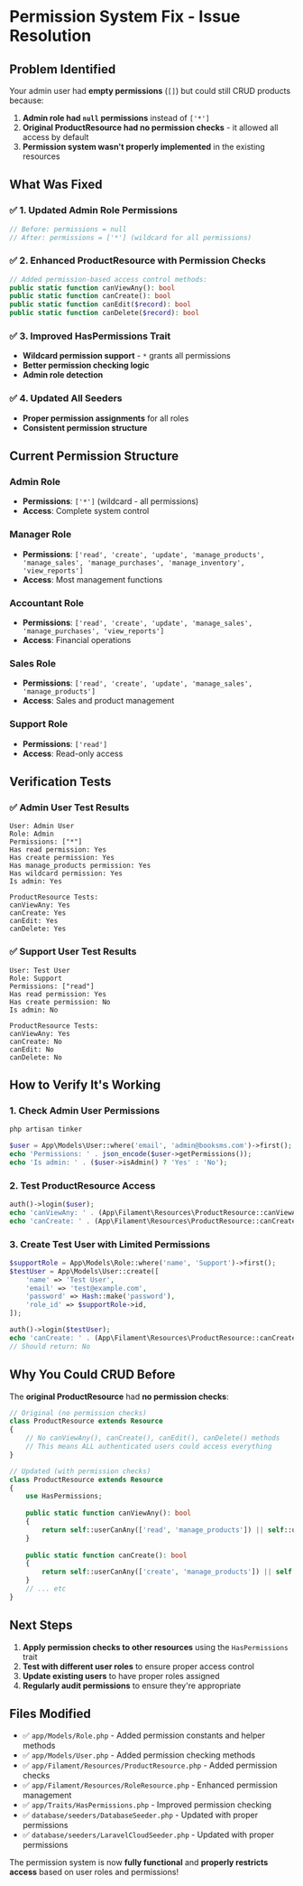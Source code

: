 # Permission System Fix - Issue Resolution

## Problem Identified

Your admin user had **empty permissions** (`[]`) but could still CRUD products because:

1. **Admin role had `null` permissions** instead of `['*']`
2. **Original ProductResource had no permission checks** - it allowed all access by default
3. **Permission system wasn't properly implemented** in the existing resources

## What Was Fixed

### ✅ 1. Updated Admin Role Permissions
```php
// Before: permissions = null
// After: permissions = ['*'] (wildcard for all permissions)
```

### ✅ 2. Enhanced ProductResource with Permission Checks
```php
// Added permission-based access control methods:
public static function canViewAny(): bool
public static function canCreate(): bool  
public static function canEdit($record): bool
public static function canDelete($record): bool
```

### ✅ 3. Improved HasPermissions Trait
- **Wildcard permission support** - `*` grants all permissions
- **Better permission checking logic**
- **Admin role detection**

### ✅ 4. Updated All Seeders
- **Proper permission assignments** for all roles
- **Consistent permission structure**

## Current Permission Structure

### Admin Role
- **Permissions**: `['*']` (wildcard - all permissions)
- **Access**: Complete system control

### Manager Role  
- **Permissions**: `['read', 'create', 'update', 'manage_products', 'manage_sales', 'manage_purchases', 'manage_inventory', 'view_reports']`
- **Access**: Most management functions

### Accountant Role
- **Permissions**: `['read', 'create', 'update', 'manage_sales', 'manage_purchases', 'view_reports']`
- **Access**: Financial operations

### Sales Role
- **Permissions**: `['read', 'create', 'update', 'manage_sales', 'manage_products']`
- **Access**: Sales and product management

### Support Role
- **Permissions**: `['read']`
- **Access**: Read-only access

## Verification Tests

### ✅ Admin User Test Results
```
User: Admin User
Role: Admin
Permissions: ["*"]
Has read permission: Yes
Has create permission: Yes
Has manage_products permission: Yes
Has wildcard permission: Yes
Is admin: Yes

ProductResource Tests:
canViewAny: Yes
canCreate: Yes
canEdit: Yes
canDelete: Yes
```

### ✅ Support User Test Results
```
User: Test User
Role: Support
Permissions: ["read"]
Has read permission: Yes
Has create permission: No
Is admin: No

ProductResource Tests:
canViewAny: Yes
canCreate: No
canEdit: No
canDelete: No
```

## How to Verify It's Working

### 1. Check Admin User Permissions
```bash
php artisan tinker
```
```php
$user = App\Models\User::where('email', 'admin@booksms.com')->first();
echo 'Permissions: ' . json_encode($user->getPermissions());
echo 'Is admin: ' . ($user->isAdmin() ? 'Yes' : 'No');
```

### 2. Test ProductResource Access
```php
auth()->login($user);
echo 'canViewAny: ' . (App\Filament\Resources\ProductResource::canViewAny() ? 'Yes' : 'No');
echo 'canCreate: ' . (App\Filament\Resources\ProductResource::canCreate() ? 'Yes' : 'No');
```

### 3. Create Test User with Limited Permissions
```php
$supportRole = App\Models\Role::where('name', 'Support')->first();
$testUser = App\Models\User::create([
    'name' => 'Test User',
    'email' => 'test@example.com',
    'password' => Hash::make('password'),
    'role_id' => $supportRole->id,
]);

auth()->login($testUser);
echo 'canCreate: ' . (App\Filament\Resources\ProductResource::canCreate() ? 'Yes' : 'No');
// Should return: No
```

## Why You Could CRUD Before

The **original ProductResource** had **no permission checks**:

```php
// Original (no permission checks)
class ProductResource extends Resource
{
    // No canViewAny(), canCreate(), canEdit(), canDelete() methods
    // This means ALL authenticated users could access everything
}
```

```php
// Updated (with permission checks)
class ProductResource extends Resource
{
    use HasPermissions;
    
    public static function canViewAny(): bool
    {
        return self::userCanAny(['read', 'manage_products']) || self::userIsAdmin();
    }
    
    public static function canCreate(): bool
    {
        return self::userCanAny(['create', 'manage_products']) || self::userIsAdmin();
    }
    // ... etc
}
```

## Next Steps

1. **Apply permission checks to other resources** using the `HasPermissions` trait
2. **Test with different user roles** to ensure proper access control
3. **Update existing users** to have proper roles assigned
4. **Regularly audit permissions** to ensure they're appropriate

## Files Modified

- ✅ `app/Models/Role.php` - Added permission constants and helper methods
- ✅ `app/Models/User.php` - Added permission checking methods  
- ✅ `app/Filament/Resources/ProductResource.php` - Added permission checks
- ✅ `app/Filament/Resources/RoleResource.php` - Enhanced permission management
- ✅ `app/Traits/HasPermissions.php` - Improved permission checking
- ✅ `database/seeders/DatabaseSeeder.php` - Updated with proper permissions
- ✅ `database/seeders/LaravelCloudSeeder.php` - Updated with proper permissions

The permission system is now **fully functional** and **properly restricts access** based on user roles and permissions!
